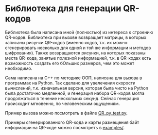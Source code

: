 # Библиотека для генерации QR-кодов
Библиотека была написана мной (полностью) из интереса к строению QR-кодов. Библиотека при вызове возвращает матрицы, в которых
записаны рисунки QR-кодов (именно кодов, т.к. их можно сгенерировать несколько для одной и той же информации и методов
шифрования). Также возвращаются рисунки, на которых показаны места QR-кода, занятые полезной информацией, т.к. в
QR-кодах есть возможность создать его бОльших размеров, чем это может необходимо.


Сама написана на C++ по методике ООП, написана для вызова в программах на Python. 
Так сделано для увелечения скорости вычислений, т.к. изначальная версия, которая была чисто на Python была достаточно
медленной, и генерация набора QR-кодов могла продолжаться в течение нескольких секунд. Сейчас генерация происходит
мгновенно, по человеческим ощущениям.


Пример вызова можно посмотреть в файле [QR_py_test.py](https://github.com/Aleksandr-qefy/qr-module-using/blob/dostavka/QR_py_test/QR_py_test.py).


Примеры сгенерированного QR-кода и карты размещения байт информации на QR-коде можно 
посмотреть в [examples/](https://github.com/Aleksandr-qefy/qr-module-using/tree/dostavka/examples).

